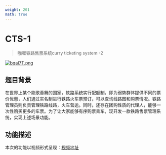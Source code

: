 ```yaml
---
weight: 201
math: true
---
```


# CTS-1

> 咖喱铁路售票系统curry ticketing system -2

[![bqal7T.png](https://s1.ax1x.com/2022/03/13/bqal7T.png)](https://imgtu.com/i/bqal7T)

## 题目背景

​		在世界上某个能歌善舞的国家，铁路系统实行配额制，即为弱势群体提供不同的票价优惠，人们通过实名制进行铁路火车票预订，可以查询线路图和购票情况。铁路管理员则负责管理铁路线路，火车营运。同时，还存在团购性质的代理人，能够一次性购买更多的车票。为了让大家能够有序购票乘车，现开发一款铁路售票管理系统，实现上述场景功能。

## 功能描述

本次的功能以视频形式呈现：[视频地址](https://www.bilibili.com/video/BV1gV411i7vq?spm_id_from=333.337.search-card.all.click)